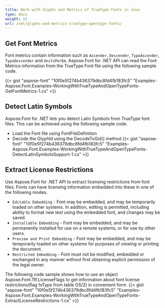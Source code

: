 ```yaml
---
title: Work with Glyphs and Metrics of TrueType Fonts in Java
type: docs
weight: 15
url: /net/glyphs-and-metrics-truetype-opentype-fonts/
---
```

## **Get Font Metrics**
Font metrics contain information such as `Ascender`, `Descender`, `TypoAscender`, `TypoDescender` and `UnitsPerEm`. Aspose.Font for .NET API can read the Font Metrics information from the TrueType Font file using the following sample code.

{{< gist "aspose-font" "10f0e5f274b436379dbc8fd4fb183fc5" "Examples-Aspose.Font.Examples-WorkingWithTrueTypeAndOpenTypeFonts-GetFontMetrics-1.cs" >}}

## **Detect Latin Symbols**
Aspose.Font for .NET lets you detect Latin Symbols from TrueType font files. This can be achieved using the following sample code.

 * Load the Font file using FontFileDefinition
 * Decode the GlyphId using the DecodeToGid() method
 {{< gist "aspose-font" "10f0e5f274b436379dbc8fd4fb183fc5" "Examples-Aspose.Font.Examples-WorkingWithTrueTypeAndOpenTypeFonts-DetectLatinSymbolsSupport-1.cs" >}}

## **Extract License Restrictions**
Use Aspose.Font for .NET API to extract licensing restrictions from font files. Fonts can have licensing information embedded into these in one of the following modes.
 * `Editable Embedding` - Font may be embedded, and may be temporarily loaded on other systems. In addition, editing is permitted, including ability to format new text using the embedded font, and changes may be saved.
 * `Installable Embedding` - Font may be embedded, and may be permanently installed for use on a remote systems, or for use by other users.
 * `Preview and Print Embedding` - Font may be embedded, and may be temporarily loaded on other systems for purposes of viewing or printing the document.
 * `Restricted Embedding` - Font must not be modified, embedded or exchanged in any manner without first obtaining explicit permission of the legal owner.

The following code sample shows how to use an object Aspose.Font.Ttf.LicenseFlags to get information about font license restrictions(flag fsType from table OS/2) in convenient form.
{{< gist "aspose-font" "10f0e5f274b436379dbc8fd4fb183fc5" "Examples-Aspose.Font.Examples-WorkingWithTrueTypeAndOpenTypeFonts-ExtractLicenseRestrictions-1.cs" >}}
